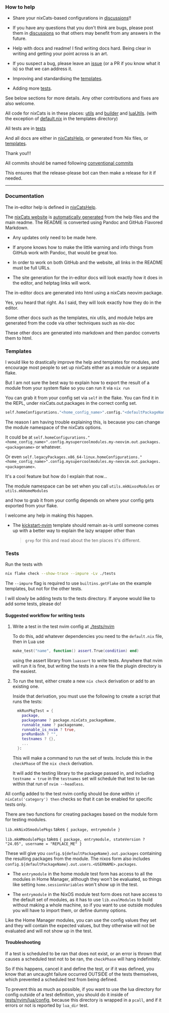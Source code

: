 ### How to help

- Share your nixCats-based configurations in [discussions](https://github.com/BirdeeHub/nixCats-nvim/discussions)!!

- If you have any questions that you don't think are bugs, please post them in [discussions](https://github.com/BirdeeHub/nixCats-nvim/discussions) so that others may benefit from any answers in the future.

- Help with docs and readme! I find writing docs hard.
  Being clear in writing and getting your point across is an art.

- If you suspect a bug, please leave an [issue](https://github.com/BirdeeHub/nixCats-nvim/issues) (or a PR if you know what it is) so that we can address it.

- Improving and standardising the [templates](./templates).

- Adding more [tests](#tests).

See below sections for more details.
Any other contributions and fixes are also welcome.

All code for nixCats is in these places: [utils](./utils) and [builder](./builder) and [luaUtils](./templates/luaUtils/lua/nixCatsUtils).
(with the exception of [default.nix](./templates/default.nix) in the templates directory)

All tests are in [tests](./tests)

And all docs are either in [nixCatsHelp](./nixCatsHelp), or generated from Nix files, or [templates](./templates).

Thank you!!!

All commits should be named following [conventional commits](https://www.conventionalcommits.org/en/v1.0.0/)

This ensures that the release-please bot can then make a release for it if needed.

---

### Documentation

The in-editor help is defined in [nixCatsHelp](./nixCatsHelp).

The [nixCats website](https://nixcats.org) is [automatically generated](https://github.com/BirdeeHub/nixCats-doc) from the help files and the main readme.
The README is converted using Pandoc and GitHub Flavored Markdown.

- Any updates only need to be made here.

- If anyone knows how to make the little warning and info things from GitHub work with Pandoc, that would be great too.

- In order to work on both GitHub and the website, all links in the README must be full URLs.

- The site generation for the in-editor docs will look exactly how it does in the editor,
and helptag links will work.

The in-editor docs are generated into html using a nixCats neovim package.

Yes, you heard that right. As I said, they will look exactly how they do in the editor.

Some other docs such as the templates, nix utils, and module helps are generated from the code via other techniques such as nix-doc

These other docs are generated into markdown and then pandoc converts them to html.

### Templates

I would like to drastically improve the help and templates for modules,
and encourage most people to set up nixCats either as a module or a separate flake.

But I am not sure the best way to explain how to export
the result of a module from your system flake so you can run it via `nix run`

You can grab it from your config set via `self` in the flake.
You can find it in the REPL, under nixCats.out.packages in the correct config set.

```nix
self.homeConfigurations."<home_config_name>".config."<defaultPackageName>".out.packages."<package_name>"
```

The reason I am having trouble explaining this, is because you can change the module namespace of the nixCats options.

It could be at `self.homeConfigurations."<home_config_name>".config.mysupercoolmodules.my-neovim.out.packages.<packagename>` or whatever.

Or even `self.legacyPackages.x86_64-linux.homeConfigurations."<home_config_name>".config.mysupercoolmodules.my-neovim.out.packages.<packagename>`.

It's a cool feature but how do I explain that now...

The module namespace can be set when you call `utils.mkNixosModules` or `utils.mkHomeModules`

and how to grab it from your config depends on where your config gets exported from your flake.

I welcome any help in making this happen.

- The [kickstart-nvim](./templates/kickstart-nvim) template should remain as-is until someone comes up with a better way to explain the lazy wrapper other than
  > `grep` for this and read about the ten places it's different.

### Tests

Run the tests with
```sh
nix flake check --show-trace --impure -Lv ./tests
```

The `--impure` flag is required to use `builtins.getFlake` on the example templates, but not for the other tests.

I will slowly be adding tests to the tests directory.
If anyone would like to add some tests, please do!

#### Suggested workflow for writing tests

1. Write a test in the test nvim config at [./tests/nvim](./tests/nvim)

   To do this, add whatever dependencies you need to the `default.nix` file,
   then in Lua use
   ```lua
   make_test("name", function() assert.True(condition) end)
   ```
   using the assert library from `luassert` to write tests.
   Anywhere that nvim will run it is fine, but writing the tests in
   a new file the plugin directory is the easiest.

2. To run the test, either create a new `nix check` derivation or add to an existing one.

   Inside that derivation, you must use the following to create a script that runs the tests:

   ```nix
     mkRunPkgTest = {
       package,
       packagename ? package.nixCats_packageName,
       runnable_name ? packagename,
       runnable_is_nvim ? true,
       preRunBash ? "",
       testnames ? {},
       ...
     }:
   ```
   This will make a command to run the set of tests.
   Include this in the `checkPhase` of the `nix check` derivation.

   It will add the testing library to the package passed in,
   and including `testname = true` in the `testnames` set will schedule that
   test to be ran within that run of `nvim --headless`.

All config added to the test nvim config should be done within `if nixCats('category') then`
checks so that it can be enabled for specific tests only.

There are two functions for creating packages based on the module form for testing modules.

`lib.mkNixOSmodulePkgs` takes `{ package, entrymodule }`

`lib.mkHMmodulePkgs` takes `{ package, entrymodule, stateVersion ? "24.05", username = "REPLACE_ME" }`

These will give you `config.${defaultPackageName}.out.packages` containing the resulting packages from the module.
The nixos form also includes `config.${defaultPackageName}.out.users.<USERNAME>.packages`.

- The `entrymodule` in the home module test form has access to all the modules in Home Manager,
although they won't be evaluated, so things like setting `home.sessionVariables` won't show up in the test.

- The `entrymodule` in the NixOS module test form does not have access to the default set of modules,
as it has to use `lib.evalModules` to build without making a whole machine,
so if you want to use outside modules you will have to import them, or define dummy options.

Like the Home Manager modules, you can use the config values they set and they will contain the expected values,
but they otherwise will not be evaluated and will not show up in the test.

#### Troubleshooting

If a test is scheduled to be ran that does not exist,
or an error is thrown that causes a scheduled test not to be ran,
the `checkPhase` will hang indefinitely.

So if this happens, cancel it and define the test, or if it was defined,
you know that an uncaught failure occurred OUTSIDE of the tests themselves,
which prevented a scheduled test from being defined.

To prevent this as much as possible, if you want to use the lua directory for config outside of a test definition,
you should do it inside of [tests/nvim/lua/config](./tests/nvim/lua/config), because this directory is wrapped
in a `pcall`, and if it errors or not is reported by `lua_dir` test.

